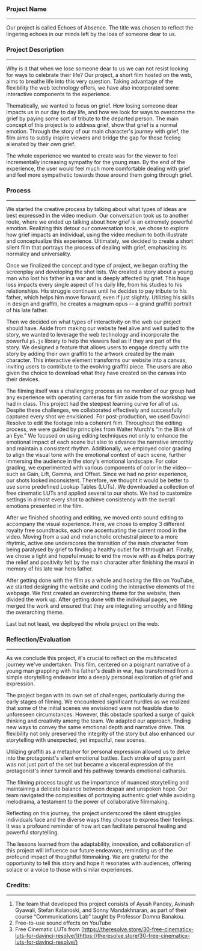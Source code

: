 ### Project Name

---

Our project is called Echoes of Absence. The title was chosen to reflect the lingering echoes in our minds left by the loss of someone dear to us.

### Project Description

---

Why is it that when we lose someone dear to us we can not resist looking for ways to celebrate their life? Our project, a short film hosted on the web, aims to breathe life into this very question. Taking advantage of the flexibility the web technology offers, we have also incorporated some interactive components to the experience.

Thematically, we wanted to focus on grief. How losing someone dear impacts us in our day to day life, and how we look for ways to overcome the grief by paying some sort of tribute to the departed person. The main concept of this project is to address grief, show that grief is a normal emotion. Through the story of our main character's journey with grief, the film aims to subtly inspire viewers and bridge the gap for those feeling alienated by their own grief.

The whole experience we wanted to create was for the viewer to feel incrementally increasing sympathy for the young man. By the end of the experience, the user would feel much more comfortable dealing with grief and feel more sympathetic towards those around them going through grief.

### Process

---

We started the creative process by talking about what types of ideas are best expressed in the video medium. Our conversation took us to another route, where we ended up talking about how grief is an extremely powerful emotion. Realizing this detour our conversation took, we chose to explore how grief impacts an individual, using the video medium to both illustrate and conceptualize this experience. Ultimately, we decided to create a short silent film that portrays the process of dealing with grief, emphasizing its normalcy and universality.

Once we finalized the concept and type of project, we began crafting the screenplay and developing the shot lists. We created a story about a young man who lost his father in a war and is deeply affected by grief. This huge loss impacts every single aspect of his daily life, from his studies to his relationships. His struggle continues until he decides to pay tribute to his father, which helps him move forward, even if just slightly. Utilizing his skills in design and graffiti, he creates a magnum opus -- a grand graffiti portrait of his late father.

Then we decided on what types of interactivity on the web our project should have. Aside from making our website feel alive and well suited to the story, we wanted to leverage the web technology and incorporate the powerful `p5.js` library to help the viewers feel as if they are part of the story. We designed a feature that allows users to engage directly with the story by adding their own graffiti to the artwork created by the main character. This interactive element transforms our website into a canvas, inviting users to contribute to the evolving graffiti piece. The users are also given the choice to download what they have created on the canvas into their devices.

The filming itself was a challenging process as no member of our group had any experience with operating cameras for film aside from the workshop we had in class. This project had the steepest learning curve for all of us. Despite these challenges, we collaborated effectively and successfully captured every shot we envisioned. For post-production, we used Davinci Resolve to edit the footage into a coherent film. Throughout the editing process, we were guided by principles from Walter Murch's "In the Blink of an Eye." We focused on using editing techniques not only to enhance the emotional impact of each scene but also to advance the narrative smoothly and maintain a consistent rhythm. Additionally, we employed color grading to align the visual tone with the emotional context of each scene, further immersing the audience in the story's emotional landscape. For color grading, we experimented with various components of color in the video—such as Gain, Lift, Gamma, and Offset. Since we had no prior experience, our shots looked inconsistent. Therefore, we thought it would be better to use some predefined Lookup Tables (LUTs). We downloaded a collection of free cinematic LUTs and applied several to our shots. We had to customize settings in almost every shot to achieve consistency with the overall emotions presented in the film.

After we finished shooting and editing, we moved onto sound editing to accompany the visual experience. Here, we chose to employ 3 different royalty free soundtracks, each one accentuating the current mood in the video. Moving from a sad and melancholic orchestral piece to a more rhytmic, active one underscores the transition of the main character from being paralysed by grief to finding a healthy outlet for it through art. Finally, we chose a light and hopeful music to end the movie with as it helps portray the relief and positivity felt by the main character after finishing the mural in memory of his late war hero father.

After getting done with the film as a whole and hosting the film on YouTube, we started designing the website and coding the interactive elements of the webpage. We first created an overarching theme for the website, then divided the work up. After getting done with the individual pages, we merged the work and ensured that they are integrating smoothly and fitting the overarching theme.

Last but not least, we deployed the whole project on the web.

### Reflection/Evaluation

---

As we conclude this project, it's crucial to reflect on the multifaceted journey we've undertaken. This film, centered on a poignant narrative of a young man grappling with his father's death in war, has transformed from a simple storytelling endeavor into a deeply personal exploration of grief and expression.

The project began with its own set of challenges, particularly during the early stages of filming. We encountered significant hurdles as we realized that some of the initial scenes we envisioned were not feasible due to unforeseen circumstances. However, this obstacle sparked a surge of quick thinking and creativity among the team. We adapted our approach, finding new ways to convey the same emotional depth and narrative drive. This flexibility not only preserved the integrity of the story but also enhanced our storytelling with unexpected, yet impactful, new scenes.

Utilizing graffiti as a metaphor for personal expression allowed us to delve into the protagonist's silent emotional battles. Each stroke of spray paint was not just part of the set but became a visceral expression of the protagonist's inner turmoil and his pathway towards emotional catharsis.

The filming process taught us the importance of nuanced storytelling and maintaining a delicate balance between despair and unspoken hope. Our team navigated the complexities of portraying authentic grief while avoiding melodrama, a testament to the power of collaborative filmmaking.

Reflecting on this journey, the project underscored the silent struggles individuals face and the diverse ways they choose to express their feelings. It was a profound reminder of how art can facilitate personal healing and powerful storytelling.

The lessons learned from the adaptability, innovation, and collaboration of this project will influence our future endeavors, reminding us of the profound impact of thoughtful filmmaking. We are grateful for the opportunity to tell this story and hope it resonates with audiences, offering solace or a voice to those with similar experiences.

### Credits:

---

1. The team that developed this project consists of Ayush Pandey, Avinash Gyawali, Stefan Kalanoski, and Sonny Mandakhnaran, as part of their course “Communications Lab” taught by Professor Domna Banakou.
2. Free-to-use sound effects on YouTube
3. Free Cinematic LUTs from [https://theresolve.store/30-free-cinematicx-luts-for-davinci-resolve/](https://theresolve.store/30-free-cinematicx-luts-for-davinci-resolve/)
